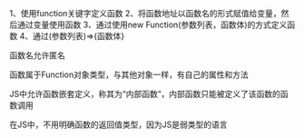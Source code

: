 1、使用function关键字定义函数
2、将函数地址以函数名的形式赋值给变量，然后通过变量使用函数
3、通过使用new Function(参数列表，函数体)的方式定义函数
4、通过(参数列表)=>{函数体}

函数名允许匿名

函数属于Function对象类型，与其他对象一样，有自己的属性和方法

JS中允许函数嵌套定义，称其为“内部函数”，内部函数只能被定义了该函数的函数调用

在JS中，不用明确函数的返回值类型，因为JS是弱类型的语言